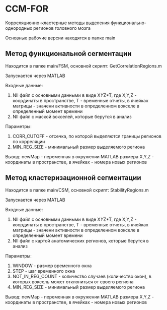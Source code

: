 # CCM-FOR
Корреляционно-кластерные методы выделения функционально-однородных регионов головного мозга

Основные рабочие версии находятся в папке main



## Метод функциональной сегментации

Находится в папке main/FSM, основной скрипт: GetCorrelationRegions.m

Запускается через MATLAB

Входные данные:
   1. NII файл с основными данными в виде X*Y*Z*T, где X,Y,Z - координаты в пространстве, T - временные отчеты, в ячейках матрицы - значени активности в определенном вокселе в определенный момент времени
   2. NII файл с маской вокселей, которые берутся в анализ

Параметры:
   1. CORR_CUTOFF - отсечка, по которой выделяются границы регионов по корреляции
   2. MIN_REG_SIZE - минимальный размер выделяемого региона

Вывод:
   newMap - переменная в окружении MATLAB размера X,Y,Z - координаты в пространстве, в ячейках - номера новых регионов




## Метод кластеризационной сегментации

Находится в папке main/CSM, основной скрипт: StabilityRegions.m

Запускается через MATLAB

Входные данные:
   1. NII файл с основными данными в виде X*Y*Z*T, где X,Y,Z - координаты в пространстве, T - временные отчеты, в ячейках матрицы - значени активности в определенном вокселе в определенный момент времени
   2. NII файл с картой анатомических регионов, которые берутся в анализ

Параметры:
   1. WINDOW - размер временного окна
   2. STEP - шаг временного окна
   3. NOT_IN_REG_COUNT - количество случаев (количество окон), в которых воксель может отклониться от своего региона
   4. MIN_REG_SIZE - минимальный размер выделяемого региона

Вывод:
   newMap - переменная в окружении MATLAB размера X,Y,Z - координаты в пространстве, в ячейках - номера новых регионов
